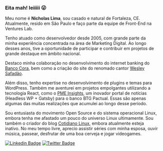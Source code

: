 ### Eita mah! Ieiiiii 😜

Meu nome é **Nicholas Lima**, sou casado e natural de Fortaleza, CE. Atualmente, resido em São Paulo e faço parte da equipe de Front-End na Ventures Lab.

Tenho atuado como desenvolvedor desde 2005, com grande parte da minha experiência concentrada na área de Marketing Digital. 
Ao longo desses anos, tive a oportunidade de participar e contribuir em projetos de grande destaque em âmbito nacional.

Destaco minha colaboração no desenvolvimento do internet banking do [Banco Cora](https://www.cora.com.br), bem como a criação do site do renomado cantor [Wesley Safadão](https://www.wesleysafadao.com.br). 

Além disso, tenho expertise no desenvolvimento de plugins e temas para WordPress. Também me aventurei em projetos empolgantes utilizando a tecnologia React, como o [PME Insights](https://www.btgmaisbusiness.com/pmeinsights/), um inovador portal de notícias (Headless WP + Gatsby) para o banco BTG Pactual. Essas são apenas algumas das muitas realizações que acumulei ao longo desse período.

Sou entusiasta do movimento Open Source e do sistema operacional Linux, embora tenha me afastado um pouco do universo Linux ultimamente. Sou também o criador do blog [Cotidiano Linux](https://cotidianolinux.com.br), embora atualmente esteja inativo. No meu tempo livre, aprecio assistir séries com minha esposa, ouvir música, passear, desfrutar de uma boa cerveja e jogar videogames.

[![Linkedin Badge](https://img.shields.io/badge/-LinkedIn-blue?logo=Linkedin&logoColor=white&link=https://www.linkedin.com/in/nicklima)](https://www.linkedin.com/in/nicklima) [![Twitter Badge](https://img.shields.io/badge/-Twitter-blue?logo=twitter&logoColor=white&link=https://twitter.com/nicklimaJS)](https://twitter.com/nicklimaJS)
